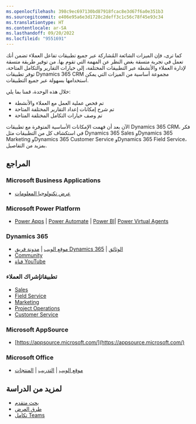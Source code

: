 ```yaml
---
ms.openlocfilehash: 398c9ec697130bd87918fcac8e3d67f6a0e351b3
ms.sourcegitcommit: e406e95a6e3d1728c2deff3c1c56c78f45e93c34
ms.translationtype: HT
ms.contentlocale: ar-SA
ms.lasthandoff: 09/20/2022
ms.locfileid: "9551691"
---
```

كما ترى، فإن الميزات الشائعة المُشاركة عبر جميع تطبيقات تفاعل العملاء تضمن أنك تعمل في تجربة متسقة بغض النظر عن المهمة التي تقوم بها. من توفير طريقة متسقة لإدارة العملاء والأنشطة عبر التطبيقات المختلفة، إلى خيارات التقارير والتكامل المتاحة، توفر تطبيقات Dynamics 365 CRM مجموعة أساسية من الميزات التي يمكن استخدامها بسهولة عبر جميع التطبيقات.

خلال هذه الوحدة، قمنا بما يلي:

 -  تم فحص عملية العمل مع العملاء والأنشطة
 -  تم شرح إمكانات إعداد التقارير المختلفة المتاحة
 -  تم وصف خيارات التكامل المختلفة المتاحة

الآن بعد أن فهمت الإمكانات الأساسية المتوفرة مع تطبيقات Dynamics 365 CRM، فكر في استكشاف كل من التطبيقات مثل Dynamics 365 Sales وDynamics 365 Marketing وDynamics 365 Customer Service وDynamics 365 Field Service، بمزيد من التفاصيل.

## <a name="references"></a>المراجع

### <a name="microsoft-business-applications"></a>Microsoft Business Applications

 -  [عرض تكنولوجيا المعلومات](https://www.microsoft.com/itshowcase/business-applications)

### <a name="microsoft-power-platform"></a>Microsoft Power Platform

 -  [Power Apps](https://powerapps.microsoft.com/) \| [Power Automate](https://powerautomate.microsoft.com/) \| [Power BI](https://powerbi.microsoft.com/)\| [Power Virtual Agents](https://powervirtualagents.microsoft.com/)

### <a name="dynamics-365"></a>Dynamics 365

 -  [موقع الويب](https://dynamics.microsoft.com/) \| [مدونة فريق Dynamics 365](https://community.dynamics.com/365/b/365teamblog) \| [الوثائق](/)
 -  [Community](https://community.dynamics.com/)
 -  [قناة YouTube](https://www.youtube.com/channel/UCJGCg4rB3QSs8y_1FquelBQ)

### <a name="customer-engagement-applications"></a>تطبيقاتإشراك العملاء

 -  [Sales](/dynamics365/sales-enterprise/help-hub)
 -  [Field Service](/dynamics365/field-service/user-guide)
 -  [Marketing](/dynamics365/marketing/help-hub)
 -  [Project Operations](https://dynamics.microsoft.com/project-operations/overview/)
 -  [Customer Service](/dynamics365/customer-service/help-hub)

### <a name="microsoft-appsource"></a>Microsoft AppSource

 -  [https://appsource.microsoft.com/](https://appsource.microsoft.com/)

### <a name="microsoft-office"></a>Microsoft Office

 -  [موقع الويب](https://products.office.com/home) \| [التدريب](https://support.office.com/office-training-center?ms.officeurl=training) \| [المنتجات](https://products.office.com/products)

## <a name="for-further-study"></a>لمزيد من الدراسة

 -  [بحث متقدم](/powerapps/user/advanced-find)
 -  [طرق العرض](/powerapps/maker/model-driven-apps/create-edit-views)
 -  [تكامل Teams](/dynamics365/teams-integration/teams-integration)
